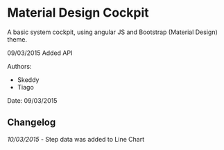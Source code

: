 # Material Design Cockpit
A basic system cockpit, using angular JS and Bootstrap (Material Design) theme.

09/03/2015 Added API

Authors:
* Skeddy
* Tiago

Date: 09/03/2015

## Changelog

*10/03/2015* - Step data was added to Line Chart